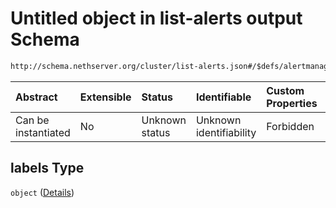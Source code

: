 # Untitled object in list-alerts output Schema

```txt
http://schema.nethserver.org/cluster/list-alerts.json#/$defs/alertmanager-v2-object/properties/labels
```



| Abstract            | Extensible | Status         | Identifiable            | Custom Properties | Additional Properties | Access Restrictions | Defined In                                                            |
| :------------------ | :--------- | :------------- | :---------------------- | :---------------- | :-------------------- | :------------------ | :-------------------------------------------------------------------- |
| Can be instantiated | No         | Unknown status | Unknown identifiability | Forbidden         | Allowed               | none                | [list-alerts.json\*](cluster/list-alerts.json "open original schema") |

## labels Type

`object` ([Details](list-alerts-defs-alertmanager-v2-object-properties-labels.md))
